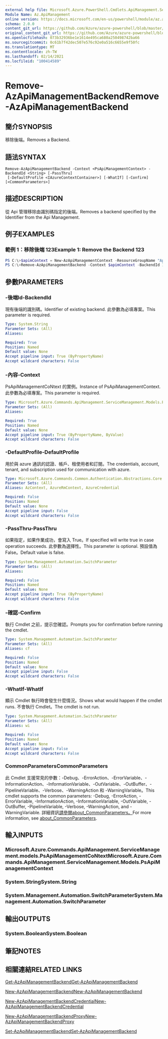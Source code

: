 ```yaml
---
external help file: Microsoft.Azure.PowerShell.Cmdlets.ApiManagement.ServiceManagement.dll-Help.xml
Module Name: Az.ApiManagement
online version: https://docs.microsoft.com/en-us/powershell/module/az.apimanagement/remove-azapimanagementbackend
schema: 2.0.0
content_git_url: https://github.com/Azure/azure-powershell/blob/master/src/ApiManagement/ApiManagement/help/Remove-AzApiManagementBackend.md
original_content_git_url: https://github.com/Azure/azure-powershell/blob/master/src/ApiManagement/ApiManagement/help/Remove-AzApiManagementBackend.md
ms.openlocfilehash: 073b32936be1e1614e495ca680a250498742ba66
ms.sourcegitcommit: 0c61b7f42dec507e576c92e0a516c6655e9f50fc
ms.translationtype: MT
ms.contentlocale: zh-TW
ms.lasthandoff: 02/14/2021
ms.locfileid: "100414589"
---
```

# <span data-ttu-id="d27b6-101">Remove-AzApiManagementBackend</span><span class="sxs-lookup"><span data-stu-id="d27b6-101">Remove-AzApiManagementBackend</span></span>

## <span data-ttu-id="d27b6-102">簡介</span><span class="sxs-lookup"><span data-stu-id="d27b6-102">SYNOPSIS</span></span>
<span data-ttu-id="d27b6-103">移除後端。</span><span class="sxs-lookup"><span data-stu-id="d27b6-103">Removes a Backend.</span></span>

## <span data-ttu-id="d27b6-104">語法</span><span class="sxs-lookup"><span data-stu-id="d27b6-104">SYNTAX</span></span>

```
Remove-AzApiManagementBackend -Context <PsApiManagementContext> -BackendId <String> [-PassThru]
 [-DefaultProfile <IAzureContextContainer>] [-WhatIf] [-Confirm] [<CommonParameters>]
```

## <span data-ttu-id="d27b6-105">描述</span><span class="sxs-lookup"><span data-stu-id="d27b6-105">DESCRIPTION</span></span>
<span data-ttu-id="d27b6-106">從 Api 管理移除由識別碼指定的後端。</span><span class="sxs-lookup"><span data-stu-id="d27b6-106">Removes a backend specified by the Identifier from the Api Management.</span></span>

## <span data-ttu-id="d27b6-107">例子</span><span class="sxs-lookup"><span data-stu-id="d27b6-107">EXAMPLES</span></span>

### <span data-ttu-id="d27b6-108">範例 1：移除後端 123</span><span class="sxs-lookup"><span data-stu-id="d27b6-108">Example 1: Remove the Backend 123</span></span>
```powershell
PS C:\>$apimContext = New-AzApiManagementContext -ResourceGroupName "Api-Default-WestUS" -ServiceName "contoso"
PS C:\>Remove-AzApiManagementBackend -Context $apimContext -BackendId 123 -PassThru
```

## <span data-ttu-id="d27b6-109">參數</span><span class="sxs-lookup"><span data-stu-id="d27b6-109">PARAMETERS</span></span>

### <span data-ttu-id="d27b6-110">-後端Id</span><span class="sxs-lookup"><span data-stu-id="d27b6-110">-BackendId</span></span>
<span data-ttu-id="d27b6-111">現有後端的識別碼。</span><span class="sxs-lookup"><span data-stu-id="d27b6-111">Identifier of existing backend.</span></span>
<span data-ttu-id="d27b6-112">此參數為必填專案。</span><span class="sxs-lookup"><span data-stu-id="d27b6-112">This parameter is required.</span></span>

```yaml
Type: System.String
Parameter Sets: (All)
Aliases:

Required: True
Position: Named
Default value: None
Accept pipeline input: True (ByPropertyName)
Accept wildcard characters: False
```

### <span data-ttu-id="d27b6-113">-內容</span><span class="sxs-lookup"><span data-stu-id="d27b6-113">-Context</span></span>
<span data-ttu-id="d27b6-114">PsApiManagementCoNtext 的實例。</span><span class="sxs-lookup"><span data-stu-id="d27b6-114">Instance of PsApiManagementContext.</span></span>
<span data-ttu-id="d27b6-115">此參數為必填專案。</span><span class="sxs-lookup"><span data-stu-id="d27b6-115">This parameter is required.</span></span>

```yaml
Type: Microsoft.Azure.Commands.ApiManagement.ServiceManagement.Models.PsApiManagementContext
Parameter Sets: (All)
Aliases:

Required: True
Position: Named
Default value: None
Accept pipeline input: True (ByPropertyName, ByValue)
Accept wildcard characters: False
```

### <span data-ttu-id="d27b6-116">-DefaultProfile</span><span class="sxs-lookup"><span data-stu-id="d27b6-116">-DefaultProfile</span></span>
<span data-ttu-id="d27b6-117">用於與 azure 通訊的認證、帳戶、租使用者和訂閱。</span><span class="sxs-lookup"><span data-stu-id="d27b6-117">The credentials, account, tenant, and subscription used for communication with azure.</span></span>

```yaml
Type: Microsoft.Azure.Commands.Common.Authentication.Abstractions.Core.IAzureContextContainer
Parameter Sets: (All)
Aliases: AzContext, AzureRmContext, AzureCredential

Required: False
Position: Named
Default value: None
Accept pipeline input: False
Accept wildcard characters: False
```

### <span data-ttu-id="d27b6-118">-PassThru</span><span class="sxs-lookup"><span data-stu-id="d27b6-118">-PassThru</span></span>
<span data-ttu-id="d27b6-119">如果指定，如果作業成功，會寫入 True。</span><span class="sxs-lookup"><span data-stu-id="d27b6-119">If specified will write true in case operation succeeds.</span></span>
<span data-ttu-id="d27b6-120">此參數為選擇性。</span><span class="sxs-lookup"><span data-stu-id="d27b6-120">This parameter is optional.</span></span>
<span data-ttu-id="d27b6-121">預設值為 False。</span><span class="sxs-lookup"><span data-stu-id="d27b6-121">Default value is false.</span></span>

```yaml
Type: System.Management.Automation.SwitchParameter
Parameter Sets: (All)
Aliases:

Required: False
Position: Named
Default value: None
Accept pipeline input: True (ByPropertyName)
Accept wildcard characters: False
```

### <span data-ttu-id="d27b6-122">-確認</span><span class="sxs-lookup"><span data-stu-id="d27b6-122">-Confirm</span></span>
<span data-ttu-id="d27b6-123">執行 Cmdlet 之前，提示您確認。</span><span class="sxs-lookup"><span data-stu-id="d27b6-123">Prompts you for confirmation before running the cmdlet.</span></span>

```yaml
Type: System.Management.Automation.SwitchParameter
Parameter Sets: (All)
Aliases: cf

Required: False
Position: Named
Default value: None
Accept pipeline input: False
Accept wildcard characters: False
```

### <span data-ttu-id="d27b6-124">-WhatIf</span><span class="sxs-lookup"><span data-stu-id="d27b6-124">-WhatIf</span></span>
<span data-ttu-id="d27b6-125">顯示 Cmdlet 執行時會發生什麼情況。</span><span class="sxs-lookup"><span data-stu-id="d27b6-125">Shows what would happen if the cmdlet runs.</span></span> <span data-ttu-id="d27b6-126">不會執行 Cmdlet。</span><span class="sxs-lookup"><span data-stu-id="d27b6-126">The cmdlet is not run.</span></span>

```yaml
Type: System.Management.Automation.SwitchParameter
Parameter Sets: (All)
Aliases: wi

Required: False
Position: Named
Default value: None
Accept pipeline input: False
Accept wildcard characters: False
```

### <span data-ttu-id="d27b6-127">CommonParameters</span><span class="sxs-lookup"><span data-stu-id="d27b6-127">CommonParameters</span></span>
<span data-ttu-id="d27b6-128">此 Cmdlet 支援常見的參數：-Debug、-ErrorAction、-ErrorVariable、-InformationAction、-InformationVariable、-OutVariable、-OutBuffer、-PipelineVariable、-Verbose、-WarningAction 和 -WarningVariable。</span><span class="sxs-lookup"><span data-stu-id="d27b6-128">This cmdlet supports the common parameters: -Debug, -ErrorAction, -ErrorVariable, -InformationAction, -InformationVariable, -OutVariable, -OutBuffer, -PipelineVariable, -Verbose, -WarningAction, and -WarningVariable.</span></span> <span data-ttu-id="d27b6-129">詳細資訊[請參閱about_CommonParameters。](http://go.microsoft.com/fwlink/?LinkID=113216)</span><span class="sxs-lookup"><span data-stu-id="d27b6-129">For more information, see [about_CommonParameters](http://go.microsoft.com/fwlink/?LinkID=113216).</span></span>

## <span data-ttu-id="d27b6-130">輸入</span><span class="sxs-lookup"><span data-stu-id="d27b6-130">INPUTS</span></span>

### <span data-ttu-id="d27b6-131">Microsoft.Azure.Commands.ApiManagement.ServiceManagement.models.PsApiManagementCoNtext</span><span class="sxs-lookup"><span data-stu-id="d27b6-131">Microsoft.Azure.Commands.ApiManagement.ServiceManagement.Models.PsApiManagementContext</span></span>

### <span data-ttu-id="d27b6-132">System.String</span><span class="sxs-lookup"><span data-stu-id="d27b6-132">System.String</span></span>

### <span data-ttu-id="d27b6-133">System.Management.Automation.SwitchParameter</span><span class="sxs-lookup"><span data-stu-id="d27b6-133">System.Management.Automation.SwitchParameter</span></span>

## <span data-ttu-id="d27b6-134">輸出</span><span class="sxs-lookup"><span data-stu-id="d27b6-134">OUTPUTS</span></span>

### <span data-ttu-id="d27b6-135">System.Boolean</span><span class="sxs-lookup"><span data-stu-id="d27b6-135">System.Boolean</span></span>

## <span data-ttu-id="d27b6-136">筆記</span><span class="sxs-lookup"><span data-stu-id="d27b6-136">NOTES</span></span>

## <span data-ttu-id="d27b6-137">相關連結</span><span class="sxs-lookup"><span data-stu-id="d27b6-137">RELATED LINKS</span></span>

[<span data-ttu-id="d27b6-138">Get-AzApiManagementBackend</span><span class="sxs-lookup"><span data-stu-id="d27b6-138">Get-AzApiManagementBackend</span></span>](./Get-AzApiManagementBackend.md)

[<span data-ttu-id="d27b6-139">New-AzApiManagementBackend</span><span class="sxs-lookup"><span data-stu-id="d27b6-139">New-AzApiManagementBackend</span></span>](./New-AzApiManagementBackend.md)

[<span data-ttu-id="d27b6-140">New-AzApiManagementBackendCredential</span><span class="sxs-lookup"><span data-stu-id="d27b6-140">New-AzApiManagementBackendCredential</span></span>](./New-AzApiManagementBackendCredential.md)

[<span data-ttu-id="d27b6-141">New-AzApiManagementBackendProxy</span><span class="sxs-lookup"><span data-stu-id="d27b6-141">New-AzApiManagementBackendProxy</span></span>](./New-AzApiManagementBackendProxy.md)

[<span data-ttu-id="d27b6-142">Set-AzApiManagementBackend</span><span class="sxs-lookup"><span data-stu-id="d27b6-142">Set-AzApiManagementBackend</span></span>](./Set-AzApiManagementBackend.md)
